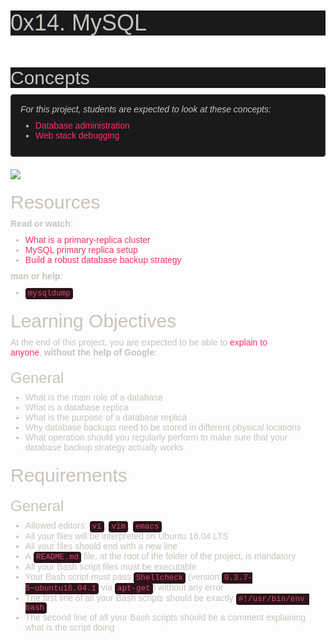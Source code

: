 <h1 class="gap" data-darkreader-inline-bgcolor="" data-darkreader-inline-color="" style="box-sizing: border-box; font-size: 36px; margin-right: 0px; margin-bottom: 10px; margin-left: 0px; font-family: aktiv-grotesk, sans-serif; font-weight: 500; line-height: 1.1; color: rgb(200, 195, 188); font-style: normal; font-variant-ligatures: normal; font-variant-caps: normal; letter-spacing: normal; orphans: 2; text-align: start; text-indent: 0px; text-transform: none; white-space: normal; widows: 2; word-spacing: 0px; -webkit-text-stroke-width: 0px; background-color: rgb(24, 26, 27); text-decoration-thickness: initial; text-decoration-style: initial; text-decoration-color: initial; --darkreader-inline-color:#c1bcb4; --darkreader-inline-bgcolor:#131516; margin-top: 50px !important;">0x14. MySQL</h1>
<p><br></p>
<h2 data-darkreader-inline-bgcolor="" data-darkreader-inline-color="" style="box-sizing: border-box; font-family: aktiv-grotesk, sans-serif; font-weight: 500; line-height: 1.1; color: rgb(200, 195, 188); margin-top: 20px; margin-bottom: 10px; font-size: 30px; font-style: normal; font-variant-ligatures: normal; font-variant-caps: normal; letter-spacing: normal; orphans: 2; text-align: start; text-indent: 0px; text-transform: none; white-space: normal; widows: 2; word-spacing: 0px; -webkit-text-stroke-width: 0px; background-color: rgb(24, 26, 27); text-decoration-thickness: initial; text-decoration-style: initial; text-decoration-color: initial; --darkreader-inline-color:#c1bcb4; --darkreader-inline-bgcolor:#131516;">Concepts</h2>
<div class="panel panel-default" data-darkreader-inline-bgcolor="" data-darkreader-inline-border-bottom="" data-darkreader-inline-border-left="" data-darkreader-inline-border-right="" data-darkreader-inline-border-top="" data-darkreader-inline-boxshadow="" data-darkreader-inline-color="" style="box-sizing: border-box; margin-bottom: 20px; background-color: rgb(24, 26, 27); border: 1px solid rgb(58, 62, 65); border-radius: 4px; box-shadow: rgba(0, 0, 0, 0.05) 0px 1px 1px; overflow: hidden; color: rgb(200, 195, 188); font-family: aktiv-grotesk, sans-serif; font-size: 14px; font-style: normal; font-variant-ligatures: normal; font-variant-caps: normal; font-weight: 400; letter-spacing: normal; orphans: 2; text-align: start; text-indent: 0px; text-transform: none; white-space: normal; widows: 2; word-spacing: 0px; -webkit-text-stroke-width: 0px; text-decoration-thickness: initial; text-decoration-style: initial; text-decoration-color: initial; --darkreader-inline-bgcolor:#131516; --darkreader-inline-border-top:#786f62; --darkreader-inline-border-right:#786f62; --darkreader-inline-border-bottom:#786f62; --darkreader-inline-border-left:#786f62; --darkreader-inline-boxshadow:rgba(0, 0, 0, 0.05) 0px 1px 1px; --darkreader-inline-color:#c1bcb4;">
    <div class="panel-body" style="box-sizing: border-box; padding: 15px;">
        <p style="box-sizing: border-box; margin: 0px 0px 10px;"><em style="box-sizing: border-box;">For this project, students are expected to look at these concepts:</em></p>
        <ul style="box-sizing: border-box; margin-top: 0px; margin-bottom: 10px;">
            <li style="box-sizing: border-box;"><a data-darkreader-inline-bgcolor="" data-darkreader-inline-color="" href="https://intranet.hbtn.io/concepts/49" style="box-sizing: border-box; color: rgb(255, 47, 103); background-color: transparent; text-decoration: none; --darkreader-inline-color:#ff3a6f; --darkreader-inline-bgcolor:transparent;">Database administration</a></li>
            <li style="box-sizing: border-box;"><a data-darkreader-inline-bgcolor="" data-darkreader-inline-color="" href="https://intranet.hbtn.io/concepts/68" style="box-sizing: border-box; color: rgb(255, 47, 103); background-color: transparent; text-decoration: none; --darkreader-inline-color:#ff3a6f; --darkreader-inline-bgcolor:transparent;">Web stack debugging</a></li>
        </ul>
    </div>
</div>
<p><img src="https://s3.amazonaws.com/intranet-projects-files/holbertonschool-sysadmin_devops/280/KkrkDHT.png"></p>
<h2 data-darkreader-inline-color="" style="box-sizing: border-box; font-family: aktiv-grotesk, sans-serif; font-weight: 500; line-height: 1.1; color: rgb(200, 195, 188); margin-top: 20px; margin-bottom: 10px; font-size: 30px; font-style: normal; font-variant-ligatures: normal; font-variant-caps: normal; letter-spacing: normal; orphans: 2; text-align: start; text-indent: 0px; text-transform: none; white-space: normal; widows: 2; word-spacing: 0px; -webkit-text-stroke-width: 0px; text-decoration-thickness: initial; text-decoration-style: initial; text-decoration-color: initial; --darkreader-inline-color:#c1bcb4;">Resources</h2>
<p data-darkreader-inline-color="" style="box-sizing: border-box; margin: 0px 0px 10px; color: rgb(200, 195, 188); font-family: aktiv-grotesk, sans-serif; font-size: 14px; font-style: normal; font-variant-ligatures: normal; font-variant-caps: normal; font-weight: 400; letter-spacing: normal; orphans: 2; text-align: start; text-indent: 0px; text-transform: none; white-space: normal; widows: 2; word-spacing: 0px; -webkit-text-stroke-width: 0px; text-decoration-thickness: initial; text-decoration-style: initial; text-decoration-color: initial; --darkreader-inline-color:#c1bcb4;"><strong style="box-sizing: border-box; font-weight: bold;">Read or watch</strong>:</p>
<ul data-darkreader-inline-color="" style="box-sizing: border-box; margin-top: 0px; margin-bottom: 10px; color: rgb(200, 195, 188); font-family: aktiv-grotesk, sans-serif; font-size: 14px; font-style: normal; font-variant-ligatures: normal; font-variant-caps: normal; font-weight: 400; letter-spacing: normal; orphans: 2; text-align: start; text-indent: 0px; text-transform: none; white-space: normal; widows: 2; word-spacing: 0px; -webkit-text-stroke-width: 0px; text-decoration-thickness: initial; text-decoration-style: initial; text-decoration-color: initial; --darkreader-inline-color:#c1bcb4;">
    <li style="box-sizing: border-box;"><a data-darkreader-inline-bgcolor="" data-darkreader-inline-color="" href="https://intranet.hbtn.io/rltoken/yI-YnEyAx2mO5qqmbrCTbw" style="box-sizing: border-box; color: rgb(255, 47, 103); background-color: transparent; text-decoration: none; --darkreader-inline-color:#ff3a6f; --darkreader-inline-bgcolor:transparent;" target="_blank" title="What is a primary-replica cluster">What is a primary-replica cluster</a></li>
    <li style="box-sizing: border-box;"><a data-darkreader-inline-bgcolor="" data-darkreader-inline-color="" href="https://intranet.hbtn.io/rltoken/8gHVXwXr_dBfrpoTdUrB5A" style="box-sizing: border-box; color: rgb(255, 47, 103); background-color: transparent; text-decoration: none; --darkreader-inline-color:#ff3a6f; --darkreader-inline-bgcolor:transparent;" target="_blank" title="MySQL primary replica setup">MySQL primary replica setup</a></li>
    <li style="box-sizing: border-box;"><a data-darkreader-inline-bgcolor="" data-darkreader-inline-color="" href="https://intranet.hbtn.io/rltoken/1-NePAaPn2_J-t4kZi2fmw" style="box-sizing: border-box; color: rgb(255, 47, 103); background-color: transparent; text-decoration: none; --darkreader-inline-color:#ff3a6f; --darkreader-inline-bgcolor:transparent;" target="_blank" title="Build a robust database backup strategy">Build a robust database backup strategy</a></li>
</ul>
<p data-darkreader-inline-color="" style="box-sizing: border-box; margin: 0px 0px 10px; color: rgb(200, 195, 188); font-family: aktiv-grotesk, sans-serif; font-size: 14px; font-style: normal; font-variant-ligatures: normal; font-variant-caps: normal; font-weight: 400; letter-spacing: normal; orphans: 2; text-align: start; text-indent: 0px; text-transform: none; white-space: normal; widows: 2; word-spacing: 0px; -webkit-text-stroke-width: 0px; text-decoration-thickness: initial; text-decoration-style: initial; text-decoration-color: initial; --darkreader-inline-color:#c1bcb4;"><strong style="box-sizing: border-box; font-weight: bold;">man or help</strong>:</p>
<ul data-darkreader-inline-color="" style="box-sizing: border-box; margin-top: 0px; margin-bottom: 10px; color: rgb(200, 195, 188); font-family: aktiv-grotesk, sans-serif; font-size: 14px; font-style: normal; font-variant-ligatures: normal; font-variant-caps: normal; font-weight: 400; letter-spacing: normal; orphans: 2; text-align: start; text-indent: 0px; text-transform: none; white-space: normal; widows: 2; word-spacing: 0px; -webkit-text-stroke-width: 0px; text-decoration-thickness: initial; text-decoration-style: initial; text-decoration-color: initial; --darkreader-inline-color:#c1bcb4;">
    <li style="box-sizing: border-box;"><code data-darkreader-inline-bgcolor="" data-darkreader-inline-color="" style='box-sizing: border-box; font-family: Menlo, Monaco, Consolas, "Courier New", monospace; font-size: 12.6px; padding: 2px 4px; color: rgb(221, 73, 110); background-color: rgb(43, 20, 26); border-radius: 4px; --darkreader-inline-color:#df5577; --darkreader-inline-bgcolor:#221015;'>mysqldump</code></li>
</ul>
<h2 data-darkreader-inline-color="" style="box-sizing: border-box; font-family: aktiv-grotesk, sans-serif; font-weight: 500; line-height: 1.1; color: rgb(200, 195, 188); margin-top: 20px; margin-bottom: 10px; font-size: 30px; font-style: normal; font-variant-ligatures: normal; font-variant-caps: normal; letter-spacing: normal; orphans: 2; text-align: start; text-indent: 0px; text-transform: none; white-space: normal; widows: 2; word-spacing: 0px; -webkit-text-stroke-width: 0px; text-decoration-thickness: initial; text-decoration-style: initial; text-decoration-color: initial; --darkreader-inline-color:#c1bcb4;">Learning Objectives</h2>
<p data-darkreader-inline-color="" style="box-sizing: border-box; margin: 0px 0px 10px; color: rgb(200, 195, 188); font-family: aktiv-grotesk, sans-serif; font-size: 14px; font-style: normal; font-variant-ligatures: normal; font-variant-caps: normal; font-weight: 400; letter-spacing: normal; orphans: 2; text-align: start; text-indent: 0px; text-transform: none; white-space: normal; widows: 2; word-spacing: 0px; -webkit-text-stroke-width: 0px; text-decoration-thickness: initial; text-decoration-style: initial; text-decoration-color: initial; --darkreader-inline-color:#c1bcb4;">At the end of this project, you are expected to be able to&nbsp;<a data-darkreader-inline-bgcolor="" data-darkreader-inline-color="" href="https://intranet.hbtn.io/rltoken/gtB6BnzWAVMbA_2QuhPTPg" style="box-sizing: border-box; color: rgb(255, 47, 103); background-color: transparent; text-decoration: none; --darkreader-inline-color:#ff3a6f; --darkreader-inline-bgcolor:transparent;" target="_blank" title="explain to anyone">explain to anyone</a>,&nbsp;<strong style="box-sizing: border-box; font-weight: bold;">without the help of Google</strong>:</p>
<h3 data-darkreader-inline-color="" style="box-sizing: border-box; font-family: aktiv-grotesk, sans-serif; font-weight: 500; line-height: 1.1; color: rgb(200, 195, 188); margin-top: 20px; margin-bottom: 10px; font-size: 24px; font-style: normal; font-variant-ligatures: normal; font-variant-caps: normal; letter-spacing: normal; orphans: 2; text-align: start; text-indent: 0px; text-transform: none; white-space: normal; widows: 2; word-spacing: 0px; -webkit-text-stroke-width: 0px; text-decoration-thickness: initial; text-decoration-style: initial; text-decoration-color: initial; --darkreader-inline-color:#c1bcb4;">General</h3>
<ul data-darkreader-inline-color="" style="box-sizing: border-box; margin-top: 0px; margin-bottom: 10px; color: rgb(200, 195, 188); font-family: aktiv-grotesk, sans-serif; font-size: 14px; font-style: normal; font-variant-ligatures: normal; font-variant-caps: normal; font-weight: 400; letter-spacing: normal; orphans: 2; text-align: start; text-indent: 0px; text-transform: none; white-space: normal; widows: 2; word-spacing: 0px; -webkit-text-stroke-width: 0px; text-decoration-thickness: initial; text-decoration-style: initial; text-decoration-color: initial; --darkreader-inline-color:#c1bcb4;">
    <li style="box-sizing: border-box;">What is the main role of a database</li>
    <li style="box-sizing: border-box;">What is a database replica</li>
    <li style="box-sizing: border-box;">What is the purpose of a database replica</li>
    <li style="box-sizing: border-box;">Why database backups need to be stored in different physical locations</li>
    <li style="box-sizing: border-box;">What operation should you regularly perform to make sure that your database backup strategy actually works</li>
</ul>
<h2 data-darkreader-inline-color="" style="box-sizing: border-box; font-family: aktiv-grotesk, sans-serif; font-weight: 500; line-height: 1.1; color: rgb(200, 195, 188); margin-top: 20px; margin-bottom: 10px; font-size: 30px; font-style: normal; font-variant-ligatures: normal; font-variant-caps: normal; letter-spacing: normal; orphans: 2; text-align: start; text-indent: 0px; text-transform: none; white-space: normal; widows: 2; word-spacing: 0px; -webkit-text-stroke-width: 0px; text-decoration-thickness: initial; text-decoration-style: initial; text-decoration-color: initial; --darkreader-inline-color:#c1bcb4;">Requirements</h2>
<h3 data-darkreader-inline-color="" style="box-sizing: border-box; font-family: aktiv-grotesk, sans-serif; font-weight: 500; line-height: 1.1; color: rgb(200, 195, 188); margin-top: 20px; margin-bottom: 10px; font-size: 24px; font-style: normal; font-variant-ligatures: normal; font-variant-caps: normal; letter-spacing: normal; orphans: 2; text-align: start; text-indent: 0px; text-transform: none; white-space: normal; widows: 2; word-spacing: 0px; -webkit-text-stroke-width: 0px; text-decoration-thickness: initial; text-decoration-style: initial; text-decoration-color: initial; --darkreader-inline-color:#c1bcb4;">General</h3>
<ul data-darkreader-inline-color="" style="box-sizing: border-box; margin-top: 0px; margin-bottom: 10px; color: rgb(200, 195, 188); font-family: aktiv-grotesk, sans-serif; font-size: 14px; font-style: normal; font-variant-ligatures: normal; font-variant-caps: normal; font-weight: 400; letter-spacing: normal; orphans: 2; text-align: start; text-indent: 0px; text-transform: none; white-space: normal; widows: 2; word-spacing: 0px; -webkit-text-stroke-width: 0px; text-decoration-thickness: initial; text-decoration-style: initial; text-decoration-color: initial; --darkreader-inline-color:#c1bcb4;">
    <li style="box-sizing: border-box;">Allowed editors:&nbsp;<code data-darkreader-inline-bgcolor="" data-darkreader-inline-color="" style='box-sizing: border-box; font-family: Menlo, Monaco, Consolas, "Courier New", monospace; font-size: 12.6px; padding: 2px 4px; color: rgb(221, 73, 110); background-color: rgb(43, 20, 26); border-radius: 4px; --darkreader-inline-color:#df5577; --darkreader-inline-bgcolor:#221015;'>vi</code>,&nbsp;<code data-darkreader-inline-bgcolor="" data-darkreader-inline-color="" style='box-sizing: border-box; font-family: Menlo, Monaco, Consolas, "Courier New", monospace; font-size: 12.6px; padding: 2px 4px; color: rgb(221, 73, 110); background-color: rgb(43, 20, 26); border-radius: 4px; --darkreader-inline-color:#df5577; --darkreader-inline-bgcolor:#221015;'>vim</code>,&nbsp;<code data-darkreader-inline-bgcolor="" data-darkreader-inline-color="" style='box-sizing: border-box; font-family: Menlo, Monaco, Consolas, "Courier New", monospace; font-size: 12.6px; padding: 2px 4px; color: rgb(221, 73, 110); background-color: rgb(43, 20, 26); border-radius: 4px; --darkreader-inline-color:#df5577; --darkreader-inline-bgcolor:#221015;'>emacs</code></li>
    <li style="box-sizing: border-box;">All your files will be interpreted on Ubuntu 16.04 LTS</li>
    <li style="box-sizing: border-box;">All your files should end with a new line</li>
    <li style="box-sizing: border-box;">A&nbsp;<code data-darkreader-inline-bgcolor="" data-darkreader-inline-color="" style='box-sizing: border-box; font-family: Menlo, Monaco, Consolas, "Courier New", monospace; font-size: 12.6px; padding: 2px 4px; color: rgb(221, 73, 110); background-color: rgb(43, 20, 26); border-radius: 4px; --darkreader-inline-color:#df5577; --darkreader-inline-bgcolor:#221015;'>README.md</code> file, at the root of the folder of the project, is mandatory</li>
    <li style="box-sizing: border-box;">All your Bash script files must be executable</li>
    <li style="box-sizing: border-box;">Your Bash script must pass&nbsp;<code data-darkreader-inline-bgcolor="" data-darkreader-inline-color="" style='box-sizing: border-box; font-family: Menlo, Monaco, Consolas, "Courier New", monospace; font-size: 12.6px; padding: 2px 4px; color: rgb(221, 73, 110); background-color: rgb(43, 20, 26); border-radius: 4px; --darkreader-inline-color:#df5577; --darkreader-inline-bgcolor:#221015;'>Shellcheck</code> (version&nbsp;<code data-darkreader-inline-bgcolor="" data-darkreader-inline-color="" style='box-sizing: border-box; font-family: Menlo, Monaco, Consolas, "Courier New", monospace; font-size: 12.6px; padding: 2px 4px; color: rgb(221, 73, 110); background-color: rgb(43, 20, 26); border-radius: 4px; --darkreader-inline-color:#df5577; --darkreader-inline-bgcolor:#221015;'>0.3.7-5~ubuntu16.04.1</code> via&nbsp;<code data-darkreader-inline-bgcolor="" data-darkreader-inline-color="" style='box-sizing: border-box; font-family: Menlo, Monaco, Consolas, "Courier New", monospace; font-size: 12.6px; padding: 2px 4px; color: rgb(221, 73, 110); background-color: rgb(43, 20, 26); border-radius: 4px; --darkreader-inline-color:#df5577; --darkreader-inline-bgcolor:#221015;'>apt-get</code>) without any error</li>
    <li style="box-sizing: border-box;">The first line of all your Bash scripts should be exactly&nbsp;<code data-darkreader-inline-bgcolor="" data-darkreader-inline-color="" style='box-sizing: border-box; font-family: Menlo, Monaco, Consolas, "Courier New", monospace; font-size: 12.6px; padding: 2px 4px; color: rgb(221, 73, 110); background-color: rgb(43, 20, 26); border-radius: 4px; --darkreader-inline-color:#df5577; --darkreader-inline-bgcolor:#221015;'>#!/usr/bin/env bash</code></li>
    <li style="box-sizing: border-box;">The second line of all your Bash scripts should be a comment explaining what is the script doing</li>
</ul>

